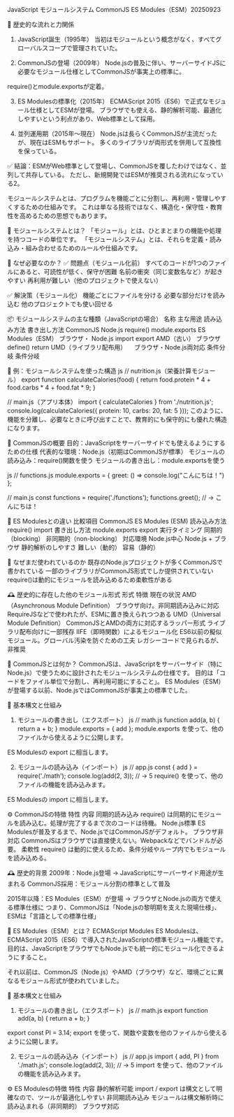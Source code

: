 JavaScript モジュールシステム CommonJS ES Modules（ESM）20250923

📜 歴史的な流れと力関係
1. JavaScript誕生（1995年）
当初はモジュールという概念がなく、すべてグローバルスコープで管理されていた。

2. CommonJSの登場（2009年）
Node.jsの普及に伴い、サーバーサイドJSに必要なモジュール仕様としてCommonJSが事実上の標準に。

require()とmodule.exportsが定着。

3. ES Modulesの標準化（2015年）
ECMAScript 2015（ES6）で正式なモジュール仕様としてESMが登場。
ブラウザでも使える、静的解析可能、最適化しやすいという利点があり、Web標準として採用。

4. 並列運用期（2015年〜現在）
Node.jsは長らくCommonJSが主流だったが、現在はESMもサポート。
多くのライブラリが両形式を併用して互換性を保っている。

✅ 結論：ESMがWeb標準として登場し、CommonJSを覆したわけではなく、並列して共存している。
ただし、新規開発ではESMが推奨される流れになっている2。


モジュールシステムとは、プログラムを機能ごとに分割し、再利用・管理しやすくするための仕組みです。
これは単なる技術ではなく、構造化・保守性・教育性を高めるための思想でもあります。

🧩 モジュールシステムとは？
「モジュール」とは、ひとまとまりの機能や処理を持つコードの単位です。 
「モジュールシステム」とは、それらを定義・読み込み・組み合わせるためのルールや仕組みです。

🔧 なぜ必要なのか？
✅ 問題点（モジュール化前）
すべてのコードが1つのファイルにあると、可読性が低く、保守が困難
名前の衝突（同じ変数名など）が起きやすい
再利用が難しい（他のプロジェクトで使えない）

✅ 解決策（モジュール化）
機能ごとにファイルを分ける
必要な部分だけを読み込む
他のプロジェクトでも使い回せる

📦 モジュールシステムの主な種類（JavaScriptの場合）
名称	                主な用途	             読み込み方法	   書き出し方法
CommonJS	            Node.js	                require()	    module.exports
ES Modules（ESM）	    ブラウザ・                Node.js	     import	export
AMD（古い）	            ブラウザ	              define()	     return
UMD（ライブラリ配布用）	　ブラウザ・Node.js両対応	条件分岐	    条件分岐

🧭 例：モジュールシステムを使った構造
js
// nutrition.js（栄養計算モジュール）
export function calculateCalories(food) {
  return food.protein * 4 + food.carbs * 4 + food.fat * 9;
}

// main.js（アプリ本体）
import { calculateCalories } from './nutrition.js';
console.log(calculateCalories({ protein: 10, carbs: 20, fat: 5 }));
このように、機能を分離し、必要なときに呼び出すことで、教育的にも保守的にも優れた構造になります。


🧩 CommonJSの概要
目的：JavaScriptをサーバーサイドでも使えるようにするための仕様
代表的な環境：Node.js（初期はCommonJSが標準）
モジュールの読み込み：require()関数を使う
モジュールの書き出し：module.exportsを使う

js
// functions.js
module.exports = {
  greet: () => console.log("こんにちは！")
};

// main.js
const functions = require('./functions');
functions.greet(); // → こんにちは！

🔄 ES Modulesとの違い
比較項目	        CommonJS	        ES Modules (ESM)
読み込み方法	    require()	        import
書き出し方法	    module.exports	    export
実行タイミング	    同期的（blocking）	非同期的（non-blocking）
対応環境	        Node.js中心	        Node.js + ブラウザ
静的解析のしやすさ	難しい（動的）	      容易（静的）

📌 なぜまだ使われているのか
既存のNode.jsプロジェクトが多くCommonJSで書かれている
一部のライブラリがCommonJS形式でしか提供されていない
require()は動的にモジュールを読み込めるため柔軟性がある

🕰️ 歴史的に存在した他のモジュール形式
形式	特徴	現在の状況
AMD（Asynchronous Module Definition）	ブラウザ向け。非同期読み込みに対応	RequireJSなどで使われたが、ESMに置き換えられつつある
UMD（Universal Module Definition）	CommonJSとAMDの両方に対応するラッパー形式	ライブラリ配布向けに一部残存
IIFE（即時関数）によるモジュール化	ES6以前の擬似モジュール。グローバル汚染を防ぐための工夫	レガシーコードで見られるが、非推奨

🧩 CommonJSとは何か？
CommonJSは、JavaScriptをサーバーサイド（特にNode.js）で使うために設計されたモジュールシステムの仕様です。 
目的は「コードをファイル単位で分割し、再利用可能にすること」。
ES Modules（ESM）が登場する以前、Node.jsではCommonJSが事実上の標準でした。

🔧 基本構文と仕組み
1. モジュールの書き出し（エクスポート）
js
// math.js
function add(a, b) {
  return a + b;
}
module.exports = { add };
module.exports を使って、他のファイルから使えるように公開します。

ES Modulesの export に相当します。

2. モジュールの読み込み（インポート）
js
// app.js
const { add } = require('./math');
console.log(add(2, 3)); // → 5
require() を使って、他のファイルの機能を読み込みます。

ES Modulesの import に相当します。

⚙️ CommonJSの特徴
特性	            内容
同期的読み込み	 require() は同期的にモジュールを読み込む。処理が完了するまで次のコードは待機。
Node.js標準	    ES Modulesが普及するまで、Node.jsではCommonJSがデフォルト。
ブラウザ非対応	 CommonJSはブラウザでは直接使えない。Webpackなどでバンドルが必要。
柔軟性	        require() は動的に使えるため、条件分岐やループ内でもモジュールを読み込める。

🕰️ 歴史的背景
2009年：Node.js登場 → JavaScriptにサーバーサイド用途が生まれる
CommonJS採用：モジュール分割の標準として普及

2015年以降：ES Modules（ESM）が登場 → ブラウザとNode.jsの両方で使える標準仕様に
つまり、CommonJSは「Node.jsの黎明期を支えた現場仕様」、ESMは「言語としての標準仕様」


🧩 ES Modules（ESM）とは？ ECMAScript Modules
ES Modulesは、ECMAScript 2015（ES6）で導入されたJavaScriptの標準モジュール機能です。
目的は、JavaScriptをブラウザでもNode.jsでも統一的にモジュール化できるようにすること。

それ以前は、CommonJS（Node.js）やAMD（ブラウザ）など、環境ごとに異なるモジュール形式が使われていました。

🔧 基本構文と仕組み
1. モジュールの書き出し（エクスポート）
js
// math.js
export function add(a, b) {
  return a + b;
}

export const PI = 3.14;
export を使って、関数や変数を他のファイルから使えるように公開します。

2. モジュールの読み込み（インポート）
js
// app.js
import { add, PI } from './math.js';
console.log(add(2, 3)); // → 5
import を使って、他のファイルの機能を読み込みます。

⚙️ ES Modulesの特徴
特性	        内容
静的解析可能	import / export は構文として明確なので、ツールが最適化しやすい
非同期読み込み	モジュールは構文解析時に読み込まれる（非同期的）
ブラウザ対応	<script type="module"> を使えば、ブラウザでも直接使える
トップレベル    await	ES Modulesでは await をトップレベルで使える（Node.js v14以降）
拡張子必須	    import './utils.js' のように、拡張子を省略できない

🕰️ 歴史的背景と進化
年	        出来事
2009年	    Node.js登場 → CommonJSが普及
2015年	    ES6でES Modulesが標準化される
2020年以降	Node.jsがESMを正式サポート → モダン開発ではESMが主流に


❓ CommonJSで書かれたコードは、無理やりESモジュール形式に書き換える必要性はありませんか？
結論から言うと、無理にESモジュール形式（ESM）へ書き換える必要はありません。
ただし、プロジェクトの目的・環境・将来性によっては戦略的に移行を検討する価値があるというのが現代の開発状況です。

✅ 書き換えが「不要」なケース
既存のNode.jsプロジェクトで安定稼働している場合
使用しているライブラリがCommonJS形式のみ対応している場合
チームや運用環境がCommonJSに慣れている場合
ビルドツールやCI/CDがCommonJS前提で構成されている場合

このような場合、ESMへの移行はコストに見合わない可能性があります。

🚀 書き換えを「検討すべき」ケース
新規プロジェクトでブラウザとNode.jsの両方を意識している場合
ツリーシェイキングや静的解析による最適化を重視する場合
TypeScriptやESLintなどのモダンツールとの親和性を高めたい場合
ライブラリやコードを他者に配布・教育用に公開する予定がある場合
ESMはJavaScriptの公式仕様であり、今後の標準です。

❓ ツリーシェイキングとは？
ツリーシェイキング（Tree Shaking）とは、JavaScriptのビルド工程で使われていないコード（デッドコード）を自動的に削除し、最終的なバンドルサイズを小さくする最適化技術です。
Webpack、Vite、Rollupなどのモダンなバンドルツールがこの機能を備えています2。

🌳 ツリーシェイキングの仕組み
静的解析により、使用されていない関数・変数・モジュールを検出
ESM（ES Modules）形式で書かれた import / export を前提に動作
副作用のあるコード（例：トップレベルで console.log() やグローバル変数の変更）などは削除されないことがある

✅ 効果とメリット
バンドルサイズの削減 → ページの読み込み速度向上
不要なコードの排除 → セキュリティや保守性の向上
開発者が意図しないコードの混入を防止

⚠️ 効かないケース
CommonJS形式（require()）で書かれたコード
export default でオブジェクトをまとめてエクスポートしている場合
1つのファイルに複数のコンポーネントをまとめて定義している場合

🌿 名前の由来
「木を揺らして不要な葉を落とす」ことに例えて、使われていないコードを落とすという意味で「Tree Shaking」と呼ばれています。

❓ モジュール形式の記述の違いがtailwind cssのversionが違うことにより環境構築に影響していることはありますか？
はい、Tailwind CSSのバージョンによって、CommonJS形式とESモジュール形式（ESM）の記述の違いが環境構築に直接影響します。
特にTailwind CSS v4.0以降では、設定ファイル（tailwind.config.js）にESM形式が推奨されるようになったため、従来のCommonJS形式で書かれたコードがエラーを引き起こす可能性があります。

⚠️ Tailwind CSS v4.0以降の仕様変更
従来（v3.x以前）：

js
// CommonJS形式
module.exports = {
  content: ['./src/**/*.{js,ts,jsx,tsx}'],
  theme: { extend: {} },
  plugins: [],
};
v4.0以降（推奨）：

js
// ESモジュール形式
export default {
  content: ['./src/**/*.{js,ts,jsx,tsx}'],
  theme: { extend: {} },
  plugins: [],
};
この違いにより、ESM環境（Next.jsなど）でCommonJS形式を使うと、構文エラーやビルド失敗が発生することがあります。
たとえば：
SyntaxError: Cannot use import statement outside a module
TypeError: module.exports is not a function

🧠 構造的視点
これは単なる構文の違いではなく、モジュールシステムの設計思想の変化です。
Tailwind CSS v4は、Rustベースの新エンジン（Oxide）を採用し、静的解析と高速ビルドを重視する方向に進化しています。
そのため、ESM形式の方が構造的に整合性が高く、最適化しやすいという設計思想が反映されています。

✅ 対応策
Tailwind CSS v4以降を使う場合は、tailwind.config.jsをESM形式に書き換えることが推奨されます。
Node.jsの設定でtype: "module"をpackage.jsonに追加することで、ESM形式が有効になります。
既存のCommonJS形式のコードは、互換性のある環境で使うか、ESM形式に変換する必要があります。
→手間がかかる